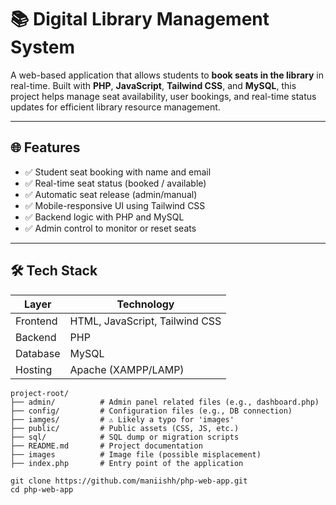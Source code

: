 # 📚 Digital Library Management System

A web-based application that allows students to **book seats in the library** in real-time. Built with **PHP**, **JavaScript**, **Tailwind CSS**, and **MySQL**, this project helps manage seat availability, user bookings, and real-time status updates for efficient library resource management.

---

## 🌐 Features

- ✅ Student seat booking with name and email
- ✅ Real-time seat status (booked / available)
- ✅ Automatic seat release (admin/manual)
- ✅ Mobile-responsive UI using Tailwind CSS
- ✅ Backend logic with PHP and MySQL
- ✅ Admin control to monitor or reset seats

---

## 🛠️ Tech Stack

| Layer       | Technology         |
|-------------|--------------------|
| Frontend    | HTML, JavaScript, Tailwind CSS |
| Backend     | PHP       |
| Database    | MySQL              |
| Hosting     | Apache (XAMPP/LAMP) |

 ```
 project-root/
├── admin/          # Admin panel related files (e.g., dashboard.php)
├── config/         # Configuration files (e.g., DB connection)
├── iamges/         # ⚠️ Likely a typo for 'images'
├── public/         # Public assets (CSS, JS, etc.)
├── sql/            # SQL dump or migration scripts
├── README.md       # Project documentation
├── images          # Image file (possible misplacement)
├── index.php       # Entry point of the application

```
```
git clone https://github.com/maniishh/php-web-app.git
cd php-web-app
```
